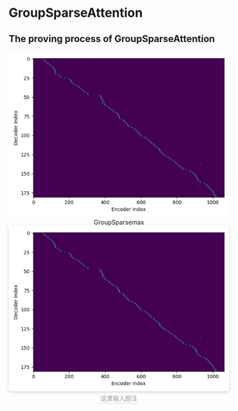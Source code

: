 GroupSparseAttention
====  

The proving process of GroupSparseAttention
----


<center>
    <img src="https://github.com/JiabinXue/GroupSparseAttention/blob/master/figure/GroupSparse.png?raw=true">
</center>
<center>
    <div>GroupSparsemax</div>
</center>


<center>
    <img style="border-radius: 0.3125em;
    box-shadow: 0 2px 4px 0 rgba(34,36,38,.12),0 2px 10px 0 rgba(34,36,38,.08);" 
    src="https://github.com/JiabinXue/GroupSparseAttention/blob/master/figure/GroupSparse.png?raw=true">
    <br>
    <div style="color:orange; border-bottom: 1px solid #d9d9d9;
    display: inline-block;
    color: #999;
    padding: 2px;">这里输入题注</div>
</center>
